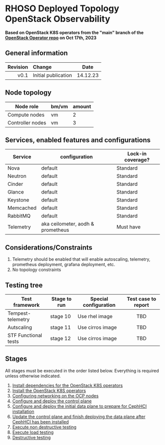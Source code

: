 # RHOSO Deployed Topology OpenStack Observability

**Based on OpenStack K8S operators from the "main" branch of the [OpenStack Operator repo](https://github.com/openstack-k8s-operators/openstack-operator/tree/78b3c876eaf9168f9d95b201997ebdc2da42fa02) on Oct 17th, 2023**

## General information

| Revision | Change                | Date             |
|--------: | :-------------------- | :--------------: |
| v0.1     | Initial publication   | 14.12.23      |

## Node topology
| Node role                                     | bm/vm | amount |
| --------------------------------------------- | ----- | ------ |
| Compute nodes                                 | vm    | 2      |
| Controller nodes                              | vm    | 3      |


## Services, enabled features and configurations
| Service                                     | configuration                     | Lock-in coverage?  |
| ------------------------------------------- | ----------------------------------| ------------------ |
| Nova                                        | default                           | Standard           |
| Neutron                                     | default                           | Standard           |
| Cinder                                      | default                           | Standard           |
| Glance                                      | default                           | Standard           |
| Keystone                                    | default                           | Standard           |
| Memcached                                   | default                           | Standard           |
| RabbitMQ                                    | default                           | Standard           |
| Telemetry                                   | aka ceilometer, aodh & prometheus | Must have          |

## Considerations/Constraints
1. Telemetry should be enabled that will enable autoscaling, telemetry, prometheus deployment, grafana deployment, etc.
2. No topology constraints


## Testing tree

| Test framework       | Stage to run  | Special configuration | Test case to report |
| -------------------- | ------------  | --------------------- | :-----------------: |
| Tempest-telemetry    | stage 10      | Use rhel image        |    TBD         |
| Autscaling           | stage 11      | Use cirros image      |    TBD         |
| STF Functional tests | stage 12      | Use cirros image      |    TBD         |


## Stages

All stages must be executed in the order listed below.  Everything is required unless otherwise indicated.

1. [Install dependencies for the OpenStack K8S operators](stage1)
2. [Install the OpenStack K8S operators](stage2)
3. [Configuring networking on the OCP nodes](stage3)
4. [Configure and deploy the control plane](stage4)
5. [Configure and deploy the initial data plane to prepare for CephHCI installation](stage5)
6. [Update the control plane and finish deploying the data plane after CephHCI has been installed](stage6)
7. [Execute non destructive testing](stage7)
8. [Execute load testing](stage8)
9. [Destructive testing](stage9)
